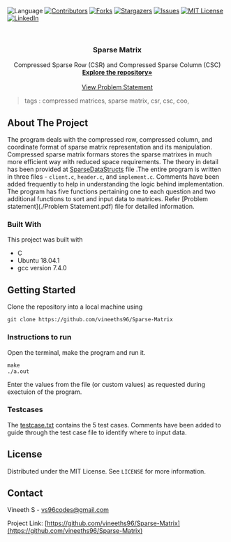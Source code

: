  ![Language](https://img.shields.io/badge/language-C-blue) [![Contributors][contributors-shield]][contributors-url] [![Forks][forks-shield]][forks-url] [![Stargazers][stars-shield]][stars-url] [![Issues][issues-shield]][issues-url] [![MIT License][license-shield]][license-url] [![LinkedIn][linkedin-shield]][linkedin-url]

<!-- PROJECT LOGO -->
<br />

<p align="center">
  <h3 align="center">Sparse Matrix</h3>
  <p align="center">
    Compressed Sparse Row (CSR) and Compressed Sparse Column (CSC) 
    <br />
    <a href=https://github.com/vineeths96/Sparse-Matrix><strong>Explore the repository»</strong></a>
    <br />
    <br />
    <a href=https://github.com/vineeths96/Sparse-Matrix/blob/master/results/Problem%20Statement.pdf>View Problem Statement</a>
    </p>



</p>

> tags : compressed matrices, sparse matrix, csr, csc, coo, 

<!-- ABOUT THE PROJECT -->
## About The Project

The program deals with the compressed row, compressed column, and coordinate format of sparse matrix representation and its manipulation. Compressed sparse matrix formars stores the sparse matrixes in much more efficient way with reduced space requirements. The theory in detail has been provided at [SparseDataStructs](./SparseDataStructs.pdf) file .The entire program is written in three files - `client.c`, `header.c`, and `implement.c`. Comments have been added frequently to help in understanding the logic behind implementation. The program has five functions pertaining one to each question and two additional functions to sort and input data to matrices. Refer [Problem statement](./Problem Statement.pdf) file for detailed information.

### Built With
This project was built with 

* C
* Ubuntu 18.04.1 
* gcc version 7.4.0



<!-- GETTING STARTED -->

## Getting Started

Clone the repository into a local machine using

```shell
git clone https://github.com/vineeths96/Sparse-Matrix
```

### Instructions to run

Open the terminal, make the program and run it. 

```shell
make
./a.out
```

Enter the values from the file (or custom values) as requested during exectuion of the program.

### Testcases

The [testcase.txt](./testcase.txt) contains the 5 test cases. Comments have been added to guide through the test case file to identify where to input data.



<!-- LICENSE -->

## License

Distributed under the MIT License. See `LICENSE` for more information.



<!-- CONTACT -->
## Contact

Vineeth S - vs96codes@gmail.com

Project Link: [https://github.com/vineeths96/Sparse-Matrix](https://github.com/vineeths96/Sparse-Matrix)




<!-- MARKDOWN LINKS & IMAGES -->
<!-- https://www.markdownguide.org/basic-syntax/#reference-style-links -->

[contributors-shield]: https://img.shields.io/github/contributors/vineeths96/Sparse-Matrix.svg?style=flat-square
[contributors-url]: https://github.com/vineeths96/Sparse-Matrix/graphs/contributors
[forks-shield]: https://img.shields.io/github/forks/vineeths96/Sparse-Matrix.svg?style=flat-square
[forks-url]: https://github.com/vineeths96/Sparse-Matrix/network/members
[stars-shield]: https://img.shields.io/github/stars/vineeths96/Sparse-Matrix.svg?style=flat-square
[stars-url]: https://github.com/vineeths96/Sparse-Matrix/stargazers
[issues-shield]: https://img.shields.io/github/issues/vineeths96/Sparse-Matrix.svg?style=flat-square
[issues-url]: https://github.com/vineeths96/Sparse-Matrix/issues
[license-shield]: https://img.shields.io/badge/License-MIT-yellow.svg
[license-url]: https://github.com/vineeths96/Sparse-Matrix/blob/master/LICENSE
[linkedin-shield]: https://img.shields.io/badge/-LinkedIn-black.svg?style=flat-square&logo=linkedin&colorB=555
[linkedin-url]: https://linkedin.com/in/vineeths

